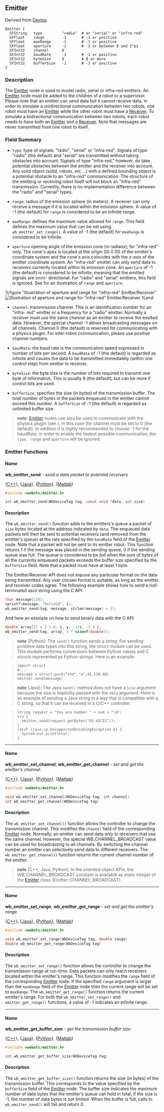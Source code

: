 ## Emitter

Derived from [Device](reference/device.md#device).

```
Emitter {
  SFString   type         "radio"  # or "serial" or "infra-red"
  SFFloat    range        -1       # -1 or positive
  SFFloat    maxRange     -1       # -1 or positive
  SFFloat    aperture     -1       # -1 or between 0 and 2*pi
  SFInt32    channel      0
  SFInt32    baudRate     -1       # -1 or positive
  SFInt32    byteSize     8        # 8 or more
  SFInt32    bufferSize   -1       # -1 or positive
}
```

### Description

The [Emitter](reference/emitter.md#emitter) node is used to model radio, serial
or infra-red emitters. An [Emitter](reference/emitter.md#emitter) node must be
added to the children of a robot or a supervisor. Please note that an emitter
can send data but it cannot receive data. In order to simulate a unidirectional
communication between two robots, one robot must have an
[Emitter](reference/emitter.md#emitter) while the other robot must have a
[Receiver](reference/receiver.md#receiver). To simulate a bidirectional
communication between two robots, each robot needs to have both an
[Emitter](reference/emitter.md#emitter) and a
[Receiver](reference/receiver.md#receiver). Note that messages are never
transmitted from one robot to itself.

### Field Summary

- `type`: type of signals: "radio", "serial" or "infra-red". Signals of type
"radio" (the default) and "serial" are transmitted without taking obstacles into
account. Signals of type "infra-red," however, do take potential obstacles
between the emitter and the receiver into account. Any solid object (solid,
robots, etc ...) with a defined bounding object is a potential obstacle to an
"infra-red" communication. The structure of the emitting or receiving robot
itself will not block an "infra-red" transmission. Currently, there is no
implementation difference between the "radio" and "serial" types.

- `range`: radius of the emission sphere (in meters). A receiver can only receive
a message if it is located within the emission sphere. A value of -1 (the
default) for `range` is considered to be an infinite range.

- `maxRange`: defines the maximum value allowed for `range`. This field defines
the maximum value that can be set using `wb_emitter_set_range()`. A value of -1
(the default) for `maxRange` is considered to be infinite.

- `aperture` opening angle of the emission cone (in radians); for "infra-red"
only. The cone's apex is located at the origin ([0 0 0]) of the emitter's
coordinate system and the cone's axis coincides with the *z*-axis of the emitter
coordinate system. An "infra-red" emitter can only send data to receivers
currently located within its emission cone. An `aperture` of -1 (the default) is
considered to be infinite, meaning that the emitted signals are omni-
directional. For "radio" and "serial" emitters, this field is ignored.  See  for
an illustration of `range` and `aperture`.

%figure "Illustration of aperture and range for "infra-red" Emitter/Receiver"
![Illustration of aperture and range for "infra-red" Emitter/Receiver](pdf/emitter_receiver.pdf.png)
%end

- `channel`: transmission channel. This is an identification number for an "infra-
red" emitter or a frequency for a "radio" emitter. Normally a receiver must use
the same channel as an emitter to receive the emitted data. However, the special
channel -1 allows broadcasting messages on all channels. Channel 0 (the default)
is reserved for communicating with a physics plugin. For inter-robot
communication, please use positive channel numbers.

- `baudRate`: the baud rate is the communication speed expressed in number of bits
per second. A `baudRate` of -1 (the default) is regarded as infinite and causes
the data to be transmitted immediately (within one control step) from emitter to
receiver.

- `byteSize`: the byte size is the number of bits required to transmit one byte of
information. This is usually 8 (the default), but can be more if control bits
are used.

- `bufferSize`: specifies the size (in bytes) of the transmission buffer. The
total number of bytes in the packets enqueued in the emitter cannot exceed this
number. A `bufferSize` of -1 (the default) is regarded as unlimited buffer size.

> **note**: [Emitter](reference/emitter.md#emitter) nodes can also be used to communicate
with the physics plugin (see ). In this case the channel must be set to 0 (the
default). In addition it is highly recommended to choose -1 for the baudRate, in
order to enable the fastest possible communication; the `type, range` and
`aperture` will be ignored.

### Emitter Functions

#### Name

**wb\_emitter\_send** - *send a data packet to potential receivers*

{[C++](reference/cpp-api.md)}, {[Java](reference/java-api.md)}, {[Python](reference/python-api.md)}, {[Matlab](reference/matlab-api.md)}

``` c
#include <webots/emitter.h>

int wb_emitter_send(WbDeviceTag tag, const void *data, int size)
```

#### Description

The `wb_emitter_send()` function adds to the emitters's queue a packet of `size`
bytes located at the address indicated by `data`. The enqueued data packets will
then be sent to potential receivers (and removed from the emitter's queue) at
the rate specified by the `baudRate` field of the
[Emitter](reference/emitter.md#emitter) node. Note that a packet will not be
sent to its emitter robot. This function returns 1 if the message was placed in
the sending queue, 0 if the sending queue was full. The queue is considered to
be *full* when the sum of bytes of all the currently enqueued packets exceeds
the buffer size specified by the `bufferSize` field. Note that a packet must
have at least 1 byte.

The Emitter/Receiver API does not impose any particular format on the data being
transmitted. Any user chosen format is suitable, as long as the emitter and
receiver codes agree. The following example shows how to send a null-terminated
ascii string using the C API:

``` c
char message[128];
sprintf(message, "hello%d", i);
wb_emitter_send(tag, message, strlen(message) + 1);
```

And here an example on how to send binary data with the C API:

``` c
double array[5] = { 3.0, x, y, -1/z, -5.5 };
wb_emitter_send(tag, array, 5 * sizeof(double));
```

> **note** [Python]: The `send()` function sends a string. For sending primitive data types into this
string, the *struct* module can be used. This module performs conversions
between Python values and C structs represented as Python strings. Here is an
example:

>     import struct
>     #...
>     message = struct.pack("chd","a",45,120.08)
>     emitter.send(message)

<!-- -->

> **note** [Java]: The Java `send()` method does not have a `size` argument because the size is
implicitly passed with the `data` argument. Here is an example of sending a Java
string in a way that is compatible with a C string, so that it can be received
in a C/C++ controller.

>     String request = "You are number " + num + "\0";
>     try {
>       emitter.send(request.getBytes("US-ASCII"));
>     }
>     catch (java.io.UnsupportedEncodingException e) {
>       System.out.println(e);
>     }

---

#### Name

**wb\_emitter\_set\_channel**, **wb\_emitter\_get\_channel** - *set and get the emitter's channel.*

{[C++](reference/cpp-api.md)}, {[Java](reference/java-api.md)}, {[Python](reference/python-api.md)}, {[Matlab](reference/matlab-api.md)}

``` c
#include <webots/emitter.h>

void wb_emitter_set_channel(WbDeviceTag tag, int channel)
int wb_emitter_get_channel(WbDeviceTag tag)
```

#### Description

The `wb_emitter_set_channel()` function allows the controller to change the
transmission channel. This modifies the `channel` field of the corresponding
[Emitter](reference/emitter.md#emitter) node. Normally, an emitter can send data
only to receivers that use the same channel. However, the special
WB\_CHANNEL\_BROADCAST value can be used for broadcasting to all channels. By
switching the channel number an emitter can selectively send data to different
receivers. The `wb_emitter_get_channel()` function returns the current channel
number of the emitter.

> **note** [C++, Java, Python]: In the oriented-object APIs, the WB\_CHANNEL\_BROADCAST constant is available as
static integer of the [Emitter](reference/emitter.md#emitter) class
(Emitter::CHANNEL\_BROADCAST).

---

#### Name

**wb\_emitter\_set\_range**, **wb\_emitter\_get\_range** - *set and get the emitter's range.*

{[C++](reference/cpp-api.md)}, {[Java](reference/java-api.md)}, {[Python](reference/python-api.md)}, {[Matlab](reference/matlab-api.md)}

``` c
#include <webots/emitter.h>

void wb_emitter_set_range(WbDeviceTag tag, double range)
double wb_emitter_get_range(WbDeviceTag tag)
```

#### Description

The `wb_emitter_set_range()` function allows the controller to change the
transmission range at run-time. Data packets can only reach receivers located
within the emitter's range. This function modifies the `range` field of the
corresponding [Emitter](reference/emitter.md#emitter) node. If the specified
`range` argument is larger than the `maxRange` field of the
[Emitter](reference/emitter.md#emitter) node then the current range will be set
to `maxRange`. The `wb_emitter_get_range()` function returns the current
emitter's range. For both the `wb_emitter_set_range()` and `emitter_get_range()`
functions, a value of -1 indicates an infinite range.

---

#### Name

**wb\_emitter\_get\_buffer\_size** - *get the transmission buffer size*

{[C++](reference/cpp-api.md)}, {[Java](reference/java-api.md)}, {[Python](reference/python-api.md)}, {[Matlab](reference/matlab-api.md)}

``` c
#include <webots/emitter.h>

int wb_emitter_get_buffer_size(WbDeviceTag tag)
```

#### Description

The `wb_emitter_get_buffer_size()` function returns the size (in bytes) of the
transmission buffer. This corresponds to the value specified by the `bufferSize`
field of the [Emitter](reference/emitter.md#emitter) node. The buffer size
indicates the maximum number of data bytes that the emitter's queue can hold in
total, if the size is -1, the number of data bytes is not limited. When the
buffer is full, calls to `wb_emitter_send()` will fail and return 0.

